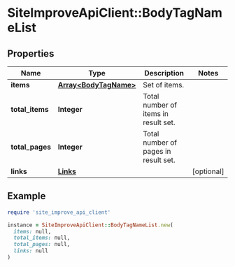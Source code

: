 # SiteImproveApiClient::BodyTagNameList

## Properties

| Name | Type | Description | Notes |
| ---- | ---- | ----------- | ----- |
| **items** | [**Array&lt;BodyTagName&gt;**](BodyTagName.md) | Set of items. |  |
| **total_items** | **Integer** | Total number of items in result set. |  |
| **total_pages** | **Integer** | Total number of pages in result set. |  |
| **links** | [**Links**](Links.md) |  | [optional] |

## Example

```ruby
require 'site_improve_api_client'

instance = SiteImproveApiClient::BodyTagNameList.new(
  items: null,
  total_items: null,
  total_pages: null,
  links: null
)
```

